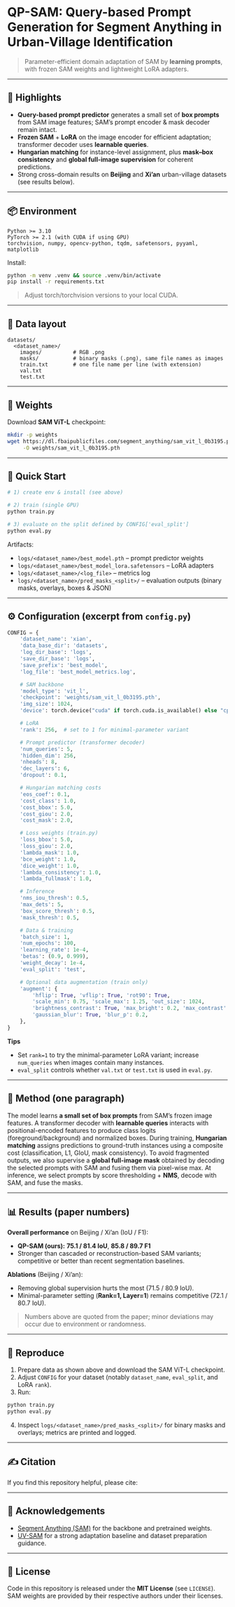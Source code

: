 # QP-SAM: Query-based Prompt Generation for Segment Anything in Urban-Village Identification

> Parameter-efficient domain adaptation of SAM by **learning prompts**, with frozen SAM weights and lightweight LoRA adapters.

---

## 🔹 Highlights

* **Query-based prompt predictor** generates a small set of **box prompts** from SAM image features; SAM’s prompt encoder & mask decoder remain intact.
* **Frozen SAM** + **LoRA** on the image encoder for efficient adaptation; transformer decoder uses **learnable queries**.
* **Hungarian matching** for instance-level assignment, plus **mask–box consistency** and **global full-image supervision** for coherent predictions.
* Strong cross-domain results on **Beijing** and **Xi’an** urban-village datasets (see results below).&#x20;

---

## 📦 Environment

```text
Python >= 3.10
PyTorch >= 2.1 (with CUDA if using GPU)
torchvision, numpy, opencv-python, tqdm, safetensors, pyyaml, matplotlib
```

Install:

```bash
python -m venv .venv && source .venv/bin/activate
pip install -r requirements.txt
```

> Adjust torch/torchvision versions to your local CUDA.

---

## 📂 Data layout

```
datasets/
  <dataset_name>/
    images/          # RGB .png
    masks/           # binary masks (.png), same file names as images
    train.txt        # one file name per line (with extension)
    val.txt
    test.txt
```

---

## 🔧 Weights

Download **SAM ViT-L** checkpoint:

```bash
mkdir -p weights
wget https://dl.fbaipublicfiles.com/segment_anything/sam_vit_l_0b3195.pth \
     -O weights/sam_vit_l_0b3195.pth
```

---

## 🚀 Quick Start

```bash
# 1) create env & install (see above)

# 2) train (single GPU)
python train.py

# 3) evaluate on the split defined by CONFIG['eval_split']
python eval.py
```

Artifacts:

* `logs/<dataset_name>/best_model.pth` – prompt predictor weights
* `logs/<dataset_name>/best_model_lora.safetensors` – LoRA adapters
* `logs/<dataset_name>/<log_file>` – metrics log
* `logs/<dataset_name>/pred_masks_<split>/` – evaluation outputs (binary masks, overlays, boxes & JSON)

---

## ⚙️ Configuration (excerpt from `config.py`)

```python
CONFIG = {
    'dataset_name': 'xian',
    'data_base_dir': 'datasets',
    'log_dir_base': 'logs',
    'save_dir_base': 'logs',
    'save_prefix': 'best_model',
    'log_file': 'best_model_metrics.log',

    # SAM backbone
    'model_type': 'vit_l',
    'checkpoint': 'weights/sam_vit_l_0b3195.pth',
    'img_size': 1024,
    'device': torch.device("cuda" if torch.cuda.is_available() else "cpu"),

    # LoRA
    'rank': 256,  # set to 1 for minimal-parameter variant

    # Prompt predictor (transformer decoder)
    'num_queries': 5,
    'hidden_dim': 256,
    'nheads': 8,
    'dec_layers': 6,
    'dropout': 0.1,

    # Hungarian matching costs
    'eos_coef': 0.1,
    'cost_class': 1.0,
    'cost_bbox': 5.0,
    'cost_giou': 2.0,
    'cost_mask': 2.0,

    # Loss weights (train.py)
    'loss_bbox': 5.0,
    'loss_giou': 2.0,
    'lambda_mask': 1.0,
    'bce_weight': 1.0,
    'dice_weight': 1.0,
    'lambda_consistency': 1.0,
    'lambda_fullmask': 1.0,

    # Inference
    'nms_iou_thresh': 0.5,
    'max_dets': 5,
    'box_score_thresh': 0.5,
    'mask_thresh': 0.5,

    # Data & training
    'batch_size': 1,
    'num_epochs': 100,
    'learning_rate': 1e-4,
    'betas': (0.9, 0.999),
    'weight_decay': 1e-4,
    'eval_split': 'test',

    # Optional data augmentation (train only)
    'augment': {
        'hflip': True, 'vflip': True, 'rot90': True,
        'scale_min': 0.75, 'scale_max': 1.25, 'out_size': 1024,
        'brightness_contrast': True, 'max_bright': 0.2, 'max_contrast': 0.2,
        'gaussian_blur': True, 'blur_p': 0.2,
    },
}
```

**Tips**

* Set `rank=1` to try the minimal-parameter LoRA variant; increase `num_queries` when images contain many instances.
* `eval_split` controls whether `val.txt` or `test.txt` is used in `eval.py`.

---

## 🧠 Method (one paragraph)

The model learns **a small set of box prompts** from SAM’s frozen image features. A transformer decoder with **learnable queries** interacts with positional-encoded features to produce class logits (foreground/background) and normalized boxes. During training, **Hungarian matching** assigns predictions to ground-truth instances using a composite cost (classification, L1, GIoU, mask consistency). To avoid fragmented outputs, we also supervise a **global full-image mask** obtained by decoding the selected prompts with SAM and fusing them via pixel-wise max. At inference, we select prompts by score thresholding + **NMS**, decode with SAM, and fuse the masks.&#x20;

---

## 📊 Results (paper numbers)

**Overall performance** on Beijing / Xi’an (IoU / F1):

* **QP-SAM (ours):** **75.1 / 81.4 IoU**, **85.8 / 89.7 F1**
* Stronger than cascaded or reconstruction-based SAM variants; competitive or better than recent segmentation baselines.&#x20;

**Ablations** (Beijing / Xi’an):

* Removing global supervision hurts the most (71.5 / 80.9 IoU).
* Minimal-parameter setting (**Rank=1, Layer=1**) remains competitive (72.1 / 80.7 IoU).&#x20;

> Numbers above are quoted from the paper; minor deviations may occur due to environment or randomness.&#x20;

---

## 🧪 Reproduce

1. Prepare data as shown above and download the SAM ViT-L checkpoint.
2. Adjust `CONFIG` for your dataset (notably `dataset_name`, `eval_split`, and LoRA `rank`).
3. Run:

```bash
python train.py
python eval.py
```

4. Inspect `logs/<dataset_name>/pred_masks_<split>/` for binary masks and overlays; metrics are printed and logged.

---

## ✍️ Citation

If you find this repository helpful, please cite:


---

## 🙏 Acknowledgements

* [Segment Anything (SAM)](https://github.com/facebookresearch/segment-anything) for the backbone and pretrained weights.
* [UV-SAM](https://github.com/tsinghua-fib-lab/UV-SAM) for a strong adaptation baseline and dataset preparation guidance.

---

## 📜 License

Code in this repository is released under the **MIT License** (see `LICENSE`). SAM weights are provided by their respective authors under their licenses.
